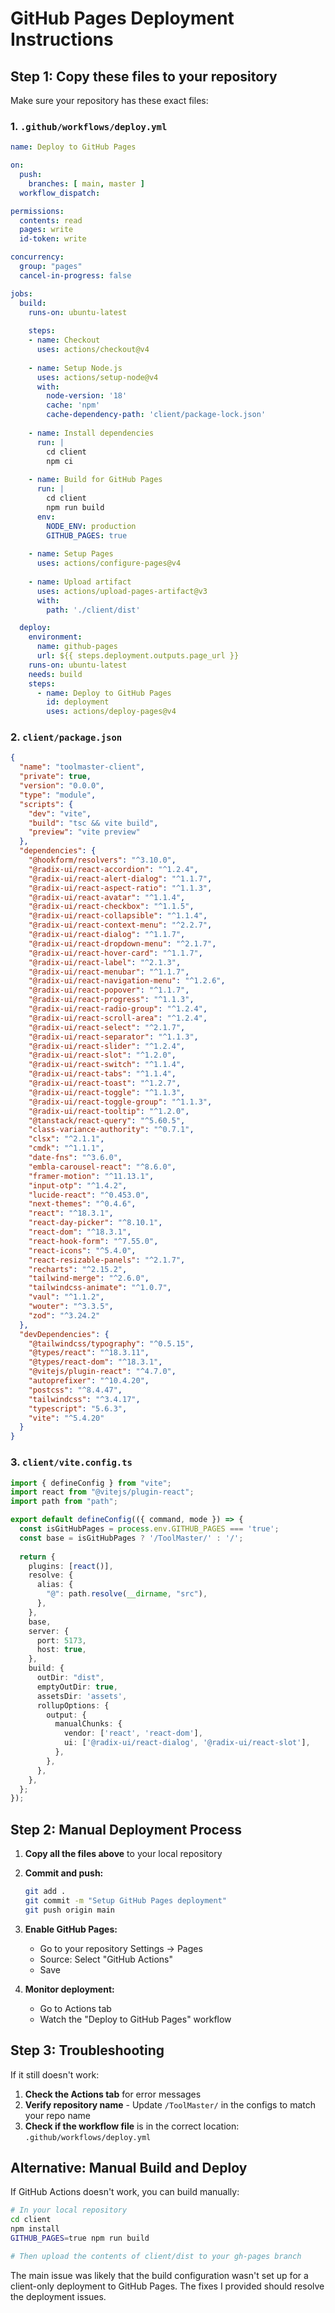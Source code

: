 # GitHub Pages Deployment Instructions

## Step 1: Copy these files to your repository

Make sure your repository has these exact files:

### 1. `.github/workflows/deploy.yml`
```yaml
name: Deploy to GitHub Pages

on:
  push:
    branches: [ main, master ]
  workflow_dispatch:

permissions:
  contents: read
  pages: write
  id-token: write

concurrency:
  group: "pages"
  cancel-in-progress: false

jobs:
  build:
    runs-on: ubuntu-latest
    
    steps:
    - name: Checkout
      uses: actions/checkout@v4
      
    - name: Setup Node.js
      uses: actions/setup-node@v4
      with:
        node-version: '18'
        cache: 'npm'
        cache-dependency-path: 'client/package-lock.json'
        
    - name: Install dependencies
      run: |
        cd client
        npm ci
      
    - name: Build for GitHub Pages
      run: |
        cd client
        npm run build
      env:
        NODE_ENV: production
        GITHUB_PAGES: true
        
    - name: Setup Pages
      uses: actions/configure-pages@v4
      
    - name: Upload artifact
      uses: actions/upload-pages-artifact@v3
      with:
        path: './client/dist'

  deploy:
    environment:
      name: github-pages
      url: ${{ steps.deployment.outputs.page_url }}
    runs-on: ubuntu-latest
    needs: build
    steps:
      - name: Deploy to GitHub Pages
        id: deployment
        uses: actions/deploy-pages@v4
```

### 2. `client/package.json`
```json
{
  "name": "toolmaster-client",
  "private": true,
  "version": "0.0.0",
  "type": "module",
  "scripts": {
    "dev": "vite",
    "build": "tsc && vite build",
    "preview": "vite preview"
  },
  "dependencies": {
    "@hookform/resolvers": "^3.10.0",
    "@radix-ui/react-accordion": "^1.2.4",
    "@radix-ui/react-alert-dialog": "^1.1.7",
    "@radix-ui/react-aspect-ratio": "^1.1.3",
    "@radix-ui/react-avatar": "^1.1.4",
    "@radix-ui/react-checkbox": "^1.1.5",
    "@radix-ui/react-collapsible": "^1.1.4",
    "@radix-ui/react-context-menu": "^2.2.7",
    "@radix-ui/react-dialog": "^1.1.7",
    "@radix-ui/react-dropdown-menu": "^2.1.7",
    "@radix-ui/react-hover-card": "^1.1.7",
    "@radix-ui/react-label": "^2.1.3",
    "@radix-ui/react-menubar": "^1.1.7",
    "@radix-ui/react-navigation-menu": "^1.2.6",
    "@radix-ui/react-popover": "^1.1.7",
    "@radix-ui/react-progress": "^1.1.3",
    "@radix-ui/react-radio-group": "^1.2.4",
    "@radix-ui/react-scroll-area": "^1.2.4",
    "@radix-ui/react-select": "^2.1.7",
    "@radix-ui/react-separator": "^1.1.3",
    "@radix-ui/react-slider": "^1.2.4",
    "@radix-ui/react-slot": "^1.2.0",
    "@radix-ui/react-switch": "^1.1.4",
    "@radix-ui/react-tabs": "^1.1.4",
    "@radix-ui/react-toast": "^1.2.7",
    "@radix-ui/react-toggle": "^1.1.3",
    "@radix-ui/react-toggle-group": "^1.1.3",
    "@radix-ui/react-tooltip": "^1.2.0",
    "@tanstack/react-query": "^5.60.5",
    "class-variance-authority": "^0.7.1",
    "clsx": "^2.1.1",
    "cmdk": "^1.1.1",
    "date-fns": "^3.6.0",
    "embla-carousel-react": "^8.6.0",
    "framer-motion": "^11.13.1",
    "input-otp": "^1.4.2",
    "lucide-react": "^0.453.0",
    "next-themes": "^0.4.6",
    "react": "^18.3.1",
    "react-day-picker": "^8.10.1",
    "react-dom": "^18.3.1",
    "react-hook-form": "^7.55.0",
    "react-icons": "^5.4.0",
    "react-resizable-panels": "^2.1.7",
    "recharts": "^2.15.2",
    "tailwind-merge": "^2.6.0",
    "tailwindcss-animate": "^1.0.7",
    "vaul": "^1.1.2",
    "wouter": "^3.3.5",
    "zod": "^3.24.2"
  },
  "devDependencies": {
    "@tailwindcss/typography": "^0.5.15",
    "@types/react": "^18.3.11",
    "@types/react-dom": "^18.3.1",
    "@vitejs/plugin-react": "^4.7.0",
    "autoprefixer": "^10.4.20",
    "postcss": "^8.4.47",
    "tailwindcss": "^3.4.17",
    "typescript": "5.6.3",
    "vite": "^5.4.20"
  }
}
```

### 3. `client/vite.config.ts`
```typescript
import { defineConfig } from "vite";
import react from "@vitejs/plugin-react";
import path from "path";

export default defineConfig(({ command, mode }) => {
  const isGitHubPages = process.env.GITHUB_PAGES === 'true';
  const base = isGitHubPages ? '/ToolMaster/' : '/';
  
  return {
    plugins: [react()],
    resolve: {
      alias: {
        "@": path.resolve(__dirname, "src"),
      },
    },
    base,
    server: {
      port: 5173,
      host: true,
    },
    build: {
      outDir: "dist",
      emptyOutDir: true,
      assetsDir: 'assets',
      rollupOptions: {
        output: {
          manualChunks: {
            vendor: ['react', 'react-dom'],
            ui: ['@radix-ui/react-dialog', '@radix-ui/react-slot'],
          },
        },
      },
    },
  };
});
```

## Step 2: Manual Deployment Process

1. **Copy all the files above** to your local repository
2. **Commit and push:**
   ```bash
   git add .
   git commit -m "Setup GitHub Pages deployment"
   git push origin main
   ```

3. **Enable GitHub Pages:**
   - Go to your repository Settings → Pages
   - Source: Select "GitHub Actions"
   - Save

4. **Monitor deployment:**
   - Go to Actions tab
   - Watch the "Deploy to GitHub Pages" workflow

## Step 3: Troubleshooting

If it still doesn't work:

1. **Check the Actions tab** for error messages
2. **Verify repository name** - Update `/ToolMaster/` in the configs to match your repo name
3. **Check if the workflow file** is in the correct location: `.github/workflows/deploy.yml`

## Alternative: Manual Build and Deploy

If GitHub Actions doesn't work, you can build manually:

```bash
# In your local repository
cd client
npm install
GITHUB_PAGES=true npm run build

# Then upload the contents of client/dist to your gh-pages branch
```

The main issue was likely that the build configuration wasn't set up for a client-only deployment to GitHub Pages. The fixes I provided should resolve the deployment issues.